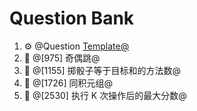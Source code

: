 <h1>Question Bank</h1>
<ol>
<li>⚙ @Question <a href="mailto:Template@">Template@</a></li>
<li>📄 @[975] 奇偶跳@</li>
<li>📄 @[1155] 掷骰子等于目标和的方法数@</li>
<li>📄 @[1726] 同积元组@</li>
<li>📄 @[2530] 执行 K 次操作后的最大分数@</li>
</ol>
<p>‍</p>
<p>‍</p>

